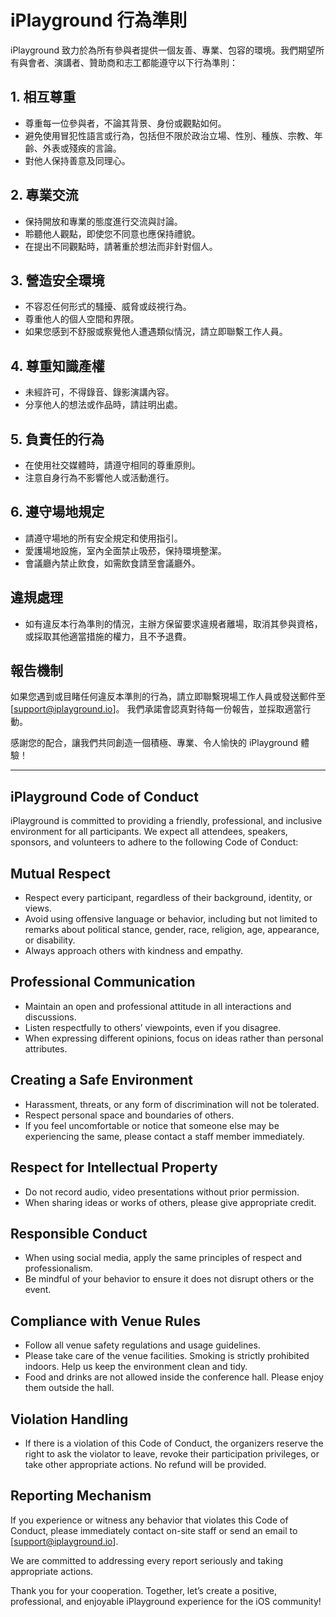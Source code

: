 # iPlayground 行為準則

iPlayground 致力於為所有參與者提供一個友善、專業、包容的環境。我們期望所有與會者、演講者、贊助商和志工都能遵守以下行為準則：

## 1. 相互尊重

- 尊重每一位參與者，不論其背景、身份或觀點如何。
- 避免使用冒犯性語言或行為，包括但不限於政治立場、性別、種族、宗教、年齡、外表或殘疾的言論。
- 對他人保持善意及同理心。

## 2. 專業交流

- 保持開放和專業的態度進行交流與討論。
- 聆聽他人觀點，即使您不同意也應保持禮貌。
- 在提出不同觀點時，請著重於想法而非針對個人。

## 3. 營造安全環境

- 不容忍任何形式的騷擾、威脅或歧視行為。
- 尊重他人的個人空間和界限。
- 如果您感到不舒服或察覺他人遭遇類似情況，請立即聯繫工作人員。

## 4. 尊重知識產權

- 未經許可，不得錄音、錄影演講內容。
- 分享他人的想法或作品時，請註明出處。

## 5. 負責任的行為

- 在使用社交媒體時，請遵守相同的尊重原則。
- 注意自身行為不影響他人或活動進行。

## 6. 遵守場地規定

- 請遵守場地的所有安全規定和使用指引。
- 愛護場地設施，室內全面禁止吸菸，保持環境整潔。
- 會議廳內禁止飲食，如需飲食請至會議廳外。

## 違規處理

- 如有違反本行為準則的情況，主辦方保留要求違規者離場，取消其參與資格，或採取其他適當措施的權力，且不予退費。

## 報告機制

如果您遇到或目睹任何違反本準則的行為，請立即聯繫現場工作人員或發送郵件至 [support@iplayground.io]。
我們承諾會認真對待每一份報告，並採取適當行動。

感謝您的配合，讓我們共同創造一個積極、專業、令人愉快的 iPlayground 體驗！





----------------------------------------------------------------------------------------------------


## iPlayground Code of Conduct

iPlayground is committed to providing a friendly, professional, and inclusive environment for all participants. We expect all attendees, speakers, sponsors, and volunteers to adhere to the following Code of Conduct:

## Mutual Respect

- Respect every participant, regardless of their background, identity, or views.
- Avoid using offensive language or behavior, including but not limited to remarks about political stance, gender, race, religion, age, appearance, or disability.
- Always approach others with kindness and empathy.

## Professional Communication

- Maintain an open and professional attitude in all interactions and discussions.
- Listen respectfully to others’ viewpoints, even if you disagree.
- When expressing different opinions, focus on ideas rather than personal attributes.

## Creating a Safe Environment

- Harassment, threats, or any form of discrimination will not be tolerated.
- Respect personal space and boundaries of others.
- If you feel uncomfortable or notice that someone else may be experiencing the same, please contact a staff member immediately.

## Respect for Intellectual Property

- Do not record audio, video presentations without prior permission.
- When sharing ideas or works of others, please give appropriate credit.

## Responsible Conduct

- When using social media, apply the same principles of respect and professionalism.
- Be mindful of your behavior to ensure it does not disrupt others or the event.

## Compliance with Venue Rules

- Follow all venue safety regulations and usage guidelines.
- Please take care of the venue facilities. Smoking is strictly prohibited indoors. Help us keep the environment clean and tidy.
- Food and drinks are not allowed inside the conference hall. Please enjoy them outside the hall.

## Violation Handling

- If there is a violation of this Code of Conduct, the organizers reserve the right to ask the violator to leave, revoke their participation privileges, or take other appropriate actions. No refund will be provided.

## Reporting Mechanism

If you experience or witness any behavior that violates this Code of Conduct, please immediately contact on-site staff or send an email to [support@iplayground.io].

We are committed to addressing every report seriously and taking appropriate actions.

Thank you for your cooperation. Together, let’s create a positive, professional, and enjoyable iPlayground experience for the iOS community!
